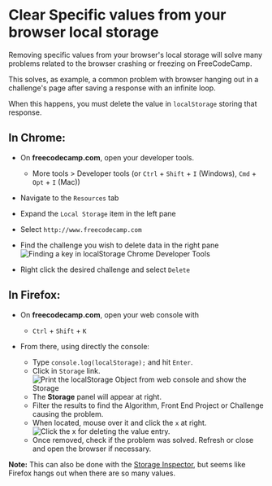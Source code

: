 # Clear Specific values from your browser local storage

Removing specific values from your browser's local storage will solve many problems related to the browser crashing or freezing on FreeCodeCamp.

This solves, as example, a common problem with browser hanging out in a challenge's page after saving a response with an infinite loop.

When this happens, you must delete the value in `localStorage` storing that response.

## In Chrome:

- On **freecodecamp.com**, open your developer tools.

  - More tools > Developer tools (or `Ctrl` + `Shift` + `I` (Windows), `Cmd` + `Opt` + `I` (Mac))

- Navigate to the `Resources` tab
- Expand the `Local Storage` item in the left pane
- Select `http://www.freecodecamp.com`
- Find the challenge you wish to delete data in the right pane ![Finding a key in localStorage Chrome Developer Tools](https://i.imgur.com/O57tcuN.png)
- Right click the desired challenge and select `Delete`

## In Firefox:

- On **freecodecamp.com**, open your web console with

  - `Ctrl` + `Shift` + `K`

- From there, using directly the console:

  - Type `console.log(localStorage);` and hit `Enter`.
  - Click in `Storage` link. ![Print the localStorage Object from web console and show the Storage](https://i.imgur.com/AsflWtv.png)
  - The **Storage** panel will appear at right.
  - Filter the results to find the Algorithm, Front End Project or Challenge causing the problem.
  - When located, mouse over it and click the `x` at right. ![Click the x for deleting the value entry.](https://i.imgur.com/3URr4jQ.png)
  - Once removed, check if the problem was solved. Refresh or close and open the browser if necessary.

**Note:** This can also be done with the [Storage Inspector](https://developer.mozilla.org/en-US/docs/Tools/Storage_Inspector), but seems like Firefox hangs out when there are so many values.
